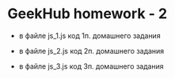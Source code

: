 # GeekHub homework - 2

- в файле js_1.js код 1п. домашнего задания

- в файле js_2.js код 2п. домашнего задания

- в файле js_3.js код 3п. домашнего задания 